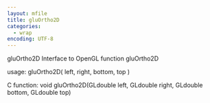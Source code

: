 ```yaml
---
layout: mfile
title: gluOrtho2D
categories:
  - wrap
encoding: UTF-8
---
```


gluOrtho2D  Interface to OpenGL function gluOrtho2D

usage:  gluOrtho2D( left, right, bottom, top )

C function:  void gluOrtho2D(GLdouble left, GLdouble right, GLdouble bottom, GLdouble top)